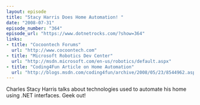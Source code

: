 ```yaml
---
layout: episode
title: "Stacy Harris Does Home Automation! "
date: "2008-07-31"
episode_number: "364"
episode_url: "https://www.dotnetrocks.com/?show=364"
links:
- title: "Cocoontech Forums"
  url: "http://www.cocoontech.com"
- title: "Microsoft Robotics Dev Center"
  url: "http://msdn.microsoft.com/en-us/robotics/default.aspx"
- title: "Coding4Fun Article on Home Automation"
  url: "http://blogs.msdn.com/coding4fun/archive/2008/05/23/8544962.aspx"
---
```


Charles Stacy Harris talks about technologies used to automate his home using .NET interfaces. Geek out!
